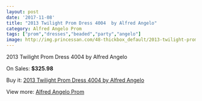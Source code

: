 ```yaml
---
layout: post
date: '2017-11-08'
title: "2013 Twilight Prom Dress 4004  by Alfred Angelo"
category: Alfred Angelo Prom
tags: ["prom","dresses","beaded","party","angelo"]
image: http://img.princessan.com/48-thickbox_default/2013-twilight-prom-dress-4004-by-alfred-angelo.jpg
---
```

2013 Twilight Prom Dress 4004  by Alfred Angelo

On Sales: **$325.98**
<a href="https://www.princessan.com/en/alfred-angelo-prom/26-2013-twilight-prom-dress-4004-by-alfred-angelo.html"><amp-img layout="responsive" width="600" height="600" src="//img.princessan.com/48-thickbox_default/2013-twilight-prom-dress-4004-by-alfred-angelo.jpg" alt="2013 Twilight Prom Dress 4004  by Alfred Angelo 0" /></a>
<a href="https://www.princessan.com/en/alfred-angelo-prom/26-2013-twilight-prom-dress-4004-by-alfred-angelo.html"><amp-img layout="responsive" width="600" height="600" src="//img.princessan.com/49-thickbox_default/2013-twilight-prom-dress-4004-by-alfred-angelo.jpg" alt="2013 Twilight Prom Dress 4004  by Alfred Angelo 1" /></a>

Buy it: [2013 Twilight Prom Dress 4004  by Alfred Angelo](https://www.princessan.com/en/alfred-angelo-prom/26-2013-twilight-prom-dress-4004-by-alfred-angelo.html "2013 Twilight Prom Dress 4004  by Alfred Angelo")

View more: [Alfred Angelo Prom](https://www.princessan.com/en/2-alfred-angelo-prom "Alfred Angelo Prom")